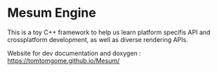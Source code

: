 # Mesum Engine

This is a toy C++ framework to help us learn platform specifis API and crossplatform development, as well as diverse rendering APIs.

Website for dev documentation and doxygen : https://tomtomgome.github.io/Mesum/
